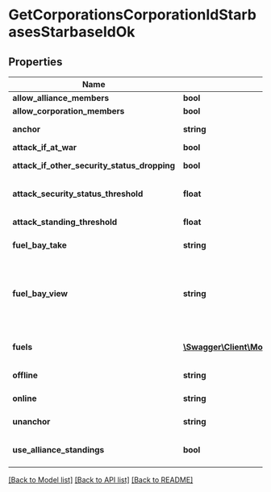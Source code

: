 # GetCorporationsCorporationIdStarbasesStarbaseIdOk

## Properties
Name | Type | Description | Notes
------------ | ------------- | ------------- | -------------
**allow_alliance_members** | **bool** | allow_alliance_members boolean | 
**allow_corporation_members** | **bool** | allow_corporation_members boolean | 
**anchor** | **string** | Who can anchor starbase (POS) and its structures | 
**attack_if_at_war** | **bool** | attack_if_at_war boolean | 
**attack_if_other_security_status_dropping** | **bool** | attack_if_other_security_status_dropping boolean | 
**attack_security_status_threshold** | **float** | Starbase (POS) will attack if target&#39;s security standing is lower than this value | [optional] 
**attack_standing_threshold** | **float** | Starbase (POS) will attack if target&#39;s standing is lower than this value | [optional] 
**fuel_bay_take** | **string** | Who can take fuel blocks out of the starbase (POS)&#39;s fuel bay | 
**fuel_bay_view** | **string** | Who can view the starbase (POS)&#39;s fule bay. Characters either need to have required role or belong to the starbase (POS) owner&#39;s corporation or alliance, as described by the enum, all other access settings follows the same scheme | 
**fuels** | [**\Swagger\Client\Model\GetCorporationsCorporationIdStarbasesStarbaseIdOkFuels[]**](GetCorporationsCorporationIdStarbasesStarbaseIdOkFuels.md) | Fuel blocks and other things that will be consumed when operating a starbase (POS) | [optional] 
**offline** | **string** | Who can offline starbase (POS) and its structures | 
**online** | **string** | Who can online starbase (POS) and its structures | 
**unanchor** | **string** | Who can unanchor starbase (POS) and its structures | 
**use_alliance_standings** | **bool** | True if the starbase (POS) is using alliance standings, otherwise using corporation&#39;s | 

[[Back to Model list]](../README.md#documentation-for-models) [[Back to API list]](../README.md#documentation-for-api-endpoints) [[Back to README]](../README.md)


